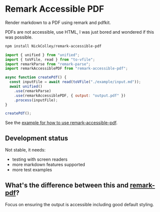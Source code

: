 # Remark Accessible PDF

Render markdown to a PDF using remark and pdfkit.

PDFs are not accessible, use HTML, I was just bored and wondered if this was possible.

```bash
npm install NickColley/remark-accessible-pdf
```

```javascript
import { unified } from "unified";
import { toVFile, read } from "to-vfile";
import remarkParse from "remark-parse";
import remarkAccessiblePDF from "remark-accessible-pdf";

async function createPdf() {
  const inputFile = await read(toVFile("./example/input.md"));
  await unified()
    .use(remarkParse)
    .use(remarkAccessiblePDF, { output: "output.pdf" })
    .process(inputFile);
}

createPdf();
```

See the [example for how to use remark-accessible-pdf](./example/index.js).

## Development status

Not stable, it needs:

- testing with screen readers
- more markdown features supported
- more test examples

## What's the difference between this and [remark-pdf](https://github.com/inokawa/remark-pdf)?

Focus on ensuring the output is accessible including good default styling.
